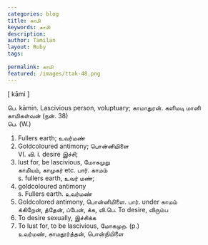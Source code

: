```yaml
---
categories: blog
title: காமி
keywords: காமி
description: 
author: Tamilan
layout: Ruby
tags: 
 
permalink: காமி
featured: /images/ttak-48.png
---
```

  
[ kāmi ]  
  
பெ. kāmin. Lascivious person, voluptuary; காமாதுரன். களிமடி மானி காமிகள்வன் (நன். 38)  
பெ. (W.)  
1. Fullers earth; உவர்மண்  
2. Goldcoloured antimony; பொன்னிமிளை  
VI. வி. i. desire இச்சி;  
2. lust for, be lascivious, மோகமுறு  
காமியம், காமுகர் etc. பார். காமம்  
s. fullers earth, உவர் மண்;  
2. goldcoloured antimony  
s. Fullers earth. உவர்மண்  
2. Goldcolored antimony, பொன்னிமிளை. பார். under காமம்  
க்கிறேன், த்தேன், ப்பேன், க்க, வி.பெ. To desire, விரும்ப  
2. To desire sexually, இச்சிக்க  
3. To lust for, to be lascivious, மோகமுற. (p.)  
உவர்மண், காமதூர்த்தன், பொன்நிமிளை